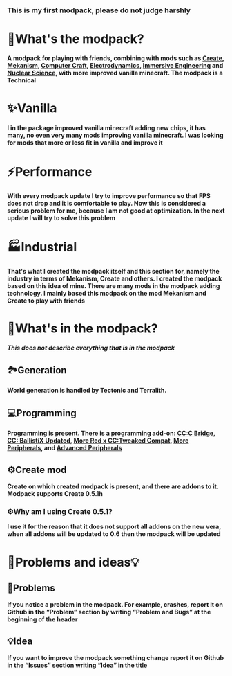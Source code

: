 ### This is my first modpack, please do not judge harshly

# 🌋What's the modpack?
****A modpack for playing with friends, combining with mods such as 
[Create](https://modrinth.com/mod/create), 
[Mekanism](https://modrinth.com/mod/mekanism), 
[Computer Craft](https://modrinth.com/mod/cc-tweaked), 
[Electrodynamics](https://modrinth.com/mod/electrodynamics), 
[Immersive Engineering](https://modrinth.com/mod/immersiveengineering/versions) and 
[Nuclear Science](https://modrinth.com/mod/nuclear-science), 
with more improved vanilla minecraft. The modpack is a Technical****

# ✨Vanilla
****I in the package improved vanilla minecraft adding new chips, it has many, no even very many mods improving vanilla minecraft. I was looking for mods that more or less fit in vanilla and improve it****

# ⚡Performance
**With every modpack update I try to improve performance so that FPS does not drop and it is comfortable to play. Now this is considered a serious problem for me, because I am not good at optimization. In the next update I will try to solve this problem**

# 🏭Industrial
**That's what I created the modpack itself and this section for, namely the industry in terms of Mekanism, Create and others. I created the modpack based on this idea of mine. There are many mods in the modpack adding technology. I mainly based this modpack on the mod Mekanism and Create to play with friends**

# 🤔What's in the modpack?
**_This does not describe everything that is in the modpack_**
## 🏞️Generation
**World generation is handled by Tectonic and Terralith.**

## 💻Programming
**Programming is present. There is a programming add-on: 
[CC:C Bridge](https://modrinth.com/mod/cccbridge), 
[CC: BallistiX Updated](https://modrinth.com/mod/cc-ballistix-updated), 
[More Red x CC:Tweaked Compat](https://modrinth.com/mod/more-red-x-cc-tweaked-compat),
[More Peripherals](https://modrinth.com/mod/more-peripherals), and 
[Advanced Peripherals](https://modrinth.com/mod/advancedperipherals)**

## ⚙️Create mod
**Create on which created modpack is present, and there are addons to it. Modpack supports Create 0.5.1h**

### ⚙️Why am I using Create 0.5.1?
**I use it for the reason that it does not support all addons on the new vera, when all addons will be updated to 0.6 then the modpack will be updated**

# 🚨Problems and ideas💡

## 🚨Problems
**If you notice a problem in the modpack. For example, crashes, report it on Github in the “Problem” section by writing “Problem and Bugs” at the beginning of the header**

## 💡Idea
**If you want to improve the modpack something change report it on Github in the “Issues” section writing “Idea” in the title**
